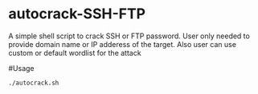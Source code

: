 # autocrack-SSH-FTP

A simple shell script to crack SSH or FTP password. User only needed to provide domain name or IP adderess of the target.
Also user can use custom or default wordlist for the attack

#Usage

```bash
./autocrack.sh
```
